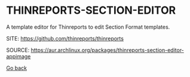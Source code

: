 # THINREPORTS-SECTION-EDITOR

 A template editor for Thinreports to edit Section Format templates.

 SITE: https://github.com/thinreports/thinreports

 SOURCE: https://aur.archlinux.org/packages/thinreports-section-editor-appimage

 [Go back](https://portable-linux-apps.github.io/apps.html)
